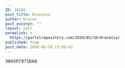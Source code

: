```yaml
---
ID: 18184
post_title: Draconia
author: Dracon
post_excerpt: ""
layout: post
permalink: >
  https://portalrepository.com/2020/05/10/draconia/
published: true
post_date: 2020-05-10 13:09:43
---
```

<pre>3045FC971DA0</pre>